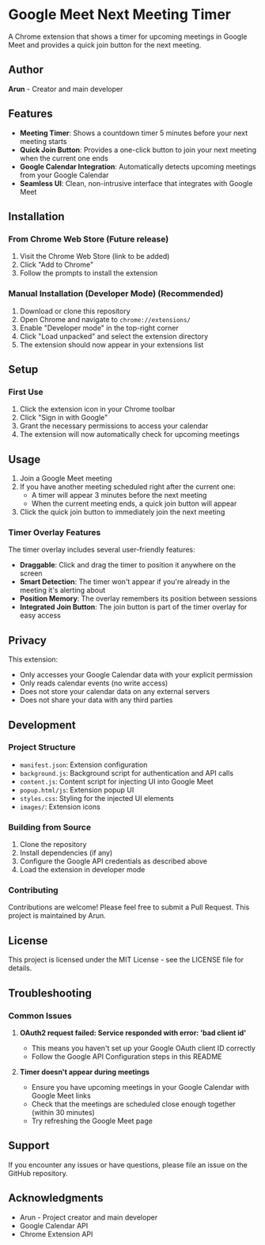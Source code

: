 # Google Meet Next Meeting Timer

A Chrome extension that shows a timer for upcoming meetings in Google Meet and provides a quick join button for the next meeting.

## Author

**Arun** - Creator and main developer

## Features

- **Meeting Timer**: Shows a countdown timer 5 minutes before your next meeting starts
- **Quick Join Button**: Provides a one-click button to join your next meeting when the current one ends
- **Google Calendar Integration**: Automatically detects upcoming meetings from your Google Calendar
- **Seamless UI**: Clean, non-intrusive interface that integrates with Google Meet

## Installation

### From Chrome Web Store (Future release)

1. Visit the Chrome Web Store (link to be added)
2. Click "Add to Chrome"
3. Follow the prompts to install the extension

### Manual Installation (Developer Mode) (Recommended)

1. Download or clone this repository
2. Open Chrome and navigate to `chrome://extensions/`
3. Enable "Developer mode" in the top-right corner
4. Click "Load unpacked" and select the extension directory
5. The extension should now appear in your extensions list

## Setup

### First Use

1. Click the extension icon in your Chrome toolbar
2. Click "Sign in with Google"
3. Grant the necessary permissions to access your calendar
4. The extension will now automatically check for upcoming meetings

## Usage

1. Join a Google Meet meeting
2. If you have another meeting scheduled right after the current one:
   - A timer will appear 3 minutes before the next meeting
   - When the current meeting ends, a quick join button will appear
3. Click the quick join button to immediately join the next meeting

### Timer Overlay Features

The timer overlay includes several user-friendly features:

- **Draggable**: Click and drag the timer to position it anywhere on the screen
- **Smart Detection**: The timer won't appear if you're already in the meeting it's alerting about
- **Position Memory**: The overlay remembers its position between sessions
- **Integrated Join Button**: The join button is part of the timer overlay for easy access

## Privacy

This extension:
- Only accesses your Google Calendar data with your explicit permission
- Only reads calendar events (no write access)
- Does not store your calendar data on any external servers
- Does not share your data with any third parties

## Development

### Project Structure

- `manifest.json`: Extension configuration
- `background.js`: Background script for authentication and API calls
- `content.js`: Content script for injecting UI into Google Meet
- `popup.html/js`: Extension popup UI
- `styles.css`: Styling for the injected UI elements
- `images/`: Extension icons

### Building from Source

1. Clone the repository
2. Install dependencies (if any)
3. Configure the Google API credentials as described above
4. Load the extension in developer mode

### Contributing

Contributions are welcome! Please feel free to submit a Pull Request. This project is maintained by Arun.

## License

This project is licensed under the MIT License - see the LICENSE file for details.

## Troubleshooting

### Common Issues

1. **OAuth2 request failed: Service responded with error: 'bad client id'**
   - This means you haven't set up your Google OAuth client ID correctly
   - Follow the Google API Configuration steps in this README

2. **Timer doesn't appear during meetings**
   - Ensure you have upcoming meetings in your Google Calendar with Google Meet links
   - Check that the meetings are scheduled close enough together (within 30 minutes)
   - Try refreshing the Google Meet page

## Support

If you encounter any issues or have questions, please file an issue on the GitHub repository.

## Acknowledgments

- Arun - Project creator and main developer
- Google Calendar API
- Chrome Extension API